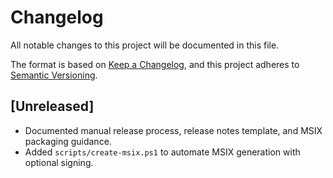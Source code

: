 # Changelog

All notable changes to this project will be documented in this file.

The format is based on [Keep a Changelog](https://keepachangelog.com/en/1.1.0/), and this project adheres to [Semantic Versioning](https://semver.org/spec/v2.0.0.html).

## [Unreleased]

- Documented manual release process, release notes template, and MSIX packaging guidance.
- Added `scripts/create-msix.ps1` to automate MSIX generation with optional signing.
